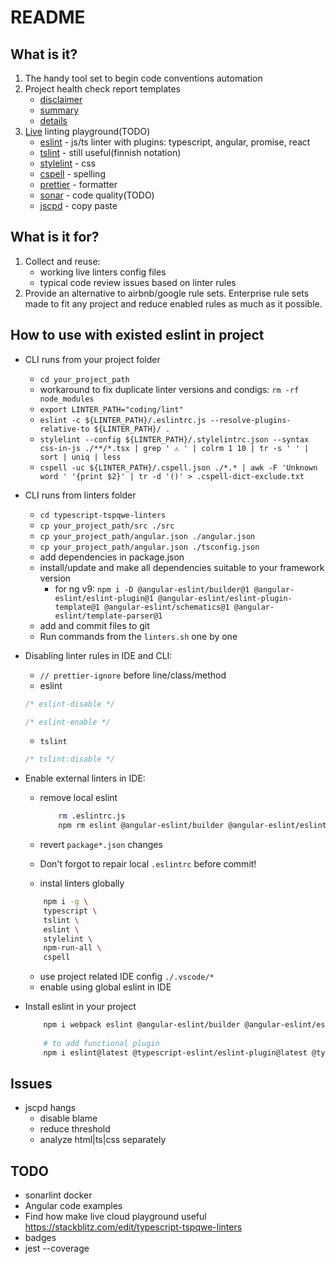 # README

## What is it?

1. The handy tool set to begin code conventions automation
1. Project health check report templates
	* [disclaimer](doc/disclaimer.md)
	* [summary](doc/summary.md)
	* [details](doc/details.md)
1. [Live](https://stackblitz.com/edit/typescript-tspqwe-linters?file=README.md) linting playground(TODO)
	* [eslint](https://eslint.org/) - js/ts linter with plugins: typescript, angular, promise, react
	* [tslint](https://github.com/palantir/tslint) - still useful(finnish notation)
	* [stylelint](https://stylelint.io/) - css
	* [cspell](https://marketplace.visualstudio.com/items?itemName=streetsidesoftware.code-spell-checker) - spelling
	* [prettier](https://prettier.io/) - formatter
	* [sonar](https://www.sonarqube.org/) - code quality(TODO)
	* [jscpd](https://www.npmjs.com/package/jscpd) - copy paste

## What is it for?

1. Collect and reuse:
	* working live linters config files
	* typical code review issues based on linter rules
1. Provide an alternative to airbnb/google rule sets. Enterprise rule sets made to fit any project and reduce enabled rules as much as it possible.

## How to use with existed eslint in project

 * CLI runs from your project folder
	* `cd your_project_path`
	* workaround to fix duplicate linter versions and condigs: `rm -rf node_modules`
	* `export LINTER_PATH="coding/lint"`
	* `eslint -c ${LINTER_PATH}/.eslintrc.js --resolve-plugins-relative-to ${LINTER_PATH}/ .`
	* `stylelint --config ${LINTER_PATH}/.stylelintrc.json --syntax css-in-js ./**/*.tsx | grep ' ⚠ ' | colrm 1 10 | tr -s ' ' | sort | uniq | less`
	* `cspell -uc ${LINTER_PATH}/.cspell.json ./*.* | awk -F 'Unknown word ' '{print $2}' | tr -d '()' > .cspell-dict-exclude.txt`
 * CLI runs from linters folder
	* `cd typescript-tspqwe-linters`
	* `cp your_project_path/src ./src`
	* `cp your_project_path/angular.json ./angular.json`
	* `cp your_project_path/angular.json ./tsconfig.json`
	* add dependencies in package.json
	* install/update and make all dependencies suitable to your framework version 
		* for ng v9: `npm i -D @angular-eslint/builder@1 @angular-eslint/eslint-plugin@1 @angular-eslint/eslint-plugin-template@1 @angular-eslint/schematics@1 @angular-eslint/template-parser@1`
	* add and commit files to git
	* Run commands from the `linters.sh` one by one
 * Disabling linter rules in IDE and CLI:
 	* `// prettier-ignore` before line/class/method
	* eslint
	```ts
	/* eslint-disable */

	/* eslint-enable */
	```
	* `tslint`
	```ts
	/* tslint:disable */
	```
 * Enable external  linters in IDE:
	* remove local eslint

		```bash
			rm .eslintrc.js
			npm rm eslint @angular-eslint/builder @angular-eslint/eslint-plugin @angular-eslint/eslint-plugin-template @angular-eslint/schematics @angular-eslint/template-parser @typescript-eslint/eslint-plugin @typescript-eslint/parser eslint-plugin-compat
		```
	* revert `package*.json` changes
	* Don't forgot to repair local `.eslintrc` before commit!
	* instal  linters globally
	```bash
		npm i -g \
		typescript \
		tslint \
		eslint \
		stylelint \
		npm-run-all \
		cspell
	```
	* use project related IDE config `./.vscode/*`
	* enable using global eslint in IDE
 * Install eslint in your project

	```bash
		npm i webpack eslint @angular-eslint/builder @angular-eslint/eslint-plugin @angular-eslint/eslint-plugin-template @angular-eslint/schematics @angular-eslint/template-parser eslint-config-prettier eslint-config-standard eslint-import-resolver-typescript eslint-plugin-compat eslint-plugin-flowtype eslint-plugin-import eslint-plugin-jsx-a11y eslint-plugin-node eslint-plugin-prettier eslint-plugin-promise eslint-plugin-react eslint-plugin-react-hooks eslint-plugin-rxjs @typescript-eslint/eslint-plugin @typescript-eslint/parser 
		
		# to add functional plugin
		npm i eslint@latest @typescript-eslint/eslint-plugin@latest @typescript-eslint/parser@latest tsutils eslint-plugin-functional
	```
## Issues

 * jscpd hangs
	* disable blame
	* reduce threshold
	* analyze html|ts|css separately

## TODO

 * sonarlint docker
 * Angular code examples
 * Find how make live cloud playground useful https://stackblitz.com/edit/typescript-tspqwe-linters
 * badges
 * jest --coverage
